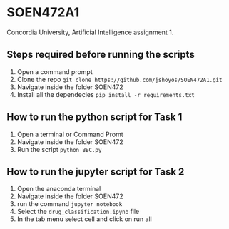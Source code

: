 # SOEN472A1
Concordia University, Artificial Intelligence assignment 1.

## Steps required before running the scripts
1. Open a command prompt
2. Clone the repo `git clone https://github.com/jshoyos/SOEN472A1.git`
3. Navigate inside the folder SOEN472
4. Install all the dependecies `pip install -r requirements.txt`

## How to run the python script for Task 1
1. Open a terminal or Command Promt
2. Navigate inside the folder SOEN472
5. Run the script `python BBC.py`

## How to run the jupyter script for Task 2
1. Open the anaconda terminal
2. Navigate inside the folder SOEN472
3. run the command `jupyter notebook`
4. Select the `drug_classification.ipynb` file
5. In the tab menu select cell and click on run all
